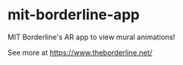 # mit-borderline-app
MIT Borderline's AR app to view mural animations!

See more at https://www.theborderline.net/
